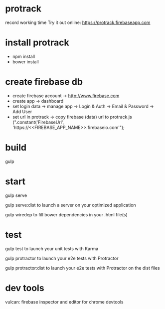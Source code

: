 # protrack
record working time
Try it out online: https://protrack.firebaseapp.com

# install protrack
- npm install
- bower install

# create firebase db
- create firebase account -> http://www.firebase.com
- create app -> dashboard
- set login data -> manage app -> Login & Auth -> Email & Password -> Add User
- set url in protrack -> copy firebase (data) url to protrack.js (".constant('FirebaseUrl', 'https://<<FIREBASE_APP_NAME>>.firebaseio.com'");

# build
gulp

# start
gulp serve

gulp serve:dist to launch a server on your optimized application

gulp wiredep to fill bower dependencies in your .html file(s)

# test
gulp test to launch your unit tests with Karma

gulp protractor to launch your e2e tests with Protractor

gulp protractor:dist to launch your e2e tests with Protractor on the dist files

# dev tools
vulcan: firebase inspector and editor for chrome devtools

